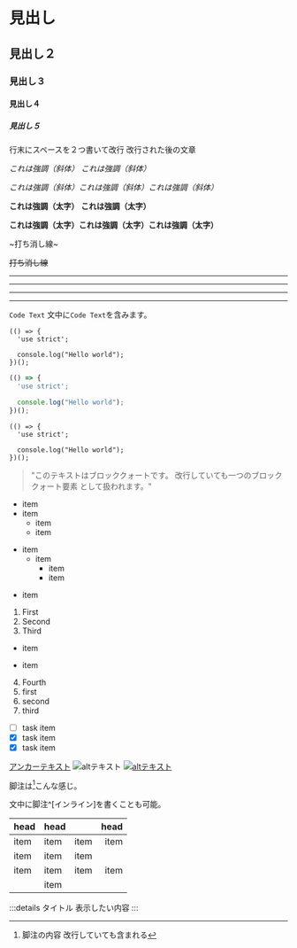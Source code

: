 # 見出し
## 見出し２
### 見出し３
#### 見出し４
##### 見出し５

行末にスペースを２つ書いて改行
改行された後の文章

*これは強調（斜体）*
_これは強調（斜体）_

*これは強調（斜体）*_これは強調（斜体）_*これは強調（斜体）*

**これは強調（太字）**
__これは強調（太字）__

**これは強調（太字）**__これは強調（太字）__**これは強調（太字）**

~打ち消し線~

~~打ち消し線~~

---

------

***

*****

`Code Text`
文中に`Code Text`を含みます。

```
(() => {
  'use strict';

  console.log("Hello world");
})();
```

```javascript
(() => {
  'use strict';

  console.log("Hello world");
})();
```

```javascript:main
(() => {
  'use strict';

  console.log("Hello world");
})();
```

> "このテキストはブロッククォートです。
改行していても一つのブロッククォート要素
として扱われます。"

- item
- item
  * item
  - item
* item
  * item
    * item
    - item
- item

1. First
2. Second
3. Third
  - item
  * item
4. Fourth
  1. first
  2. second
  3. third

- [ ] task item
- [x] task item
- [X] task item

[アンカーテキスト](リンクのURL)
![altテキスト](画像のURL)
[![altテキスト](画像のURL)](リンクのURL)

脚注は[^1]こんな感じ。
[^1]: 脚注の内容
改行していても含まれる

文中に脚注^[インライン]を書くことも可能。

| head | head |      | head |
| ---- | :--- | :--: | ---: |
| item | item | item | item |
| item | item | item |
| item | item | item | item |
||item|||

:::details タイトル
表示したい内容
:::

